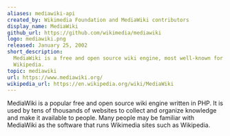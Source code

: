 ```yaml
---
aliases: mediawiki-api
created_by: Wikimedia Foundation and MediaWiki contributors
display_name: MediaWiki
github_url: https://github.com/wikimedia/mediawiki
logo: mediawiki.png
released: January 25, 2002
short_description:
  MediaWiki is a free and open source wiki engine, most well-known for powering
  Wikipedia.
topic: mediawiki
url: https://www.mediawiki.org/
wikipedia_url: https://en.wikipedia.org/wiki/MediaWiki
---
```


MediaWiki is a popular free and open source wiki engine written in PHP. It is
used by tens of thousands of websites to collect and organize knowledge and make
it available to people. Many people may be familiar with MediaWiki as the
software that runs Wikimedia sites such as Wikipedia.
